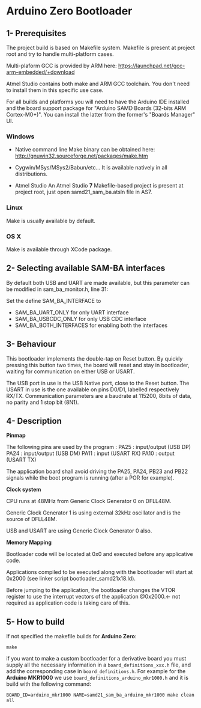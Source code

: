 # Arduino Zero Bootloader

## 1- Prerequisites

The project build is based on Makefile system.
Makefile is present at project root and try to handle multi-platform cases.

Multi-plaform GCC is provided by ARM here: https://launchpad.net/gcc-arm-embedded/+download

Atmel Studio contains both make and ARM GCC toolchain. You don't need to install them in this specific use case.

For all builds and platforms you will need to have the Arduino IDE installed and the board support
package for "Arduino SAMD Boards (32-bits ARM Cortex-M0+)". You can install the latter
from the former's "Boards Manager" UI.

### Windows

* Native command line
Make binary can be obtained here: http://gnuwin32.sourceforge.net/packages/make.htm

* Cygwin/MSys/MSys2/Babun/etc...
It is available natively in all distributions.

* Atmel Studio
An Atmel Studio **7** Makefile-based project is present at project root, just open samd21_sam_ba.atsln file in AS7.

### Linux

Make is usually available by default.

### OS X

Make is available through XCode package.


## 2- Selecting available SAM-BA interfaces

By default both USB and UART are made available, but this parameter can be modified in sam_ba_monitor.h, line 31:

Set the define SAM_BA_INTERFACE to
* SAM_BA_UART_ONLY for only UART interface
* SAM_BA_USBCDC_ONLY for only USB CDC interface
* SAM_BA_BOTH_INTERFACES for enabling both the interfaces

## 3- Behaviour

This bootloader implements the double-tap on Reset button.
By quickly pressing this button two times, the board will reset and stay in bootloader, waiting for communication on either USB or USART.

The USB port in use is the USB Native port, close to the Reset button.
The USART in use is the one available on pins D0/D1, labelled respectively RX/TX. Communication parameters are a baudrate at 115200, 8bits of data, no parity and 1 stop bit (8N1).

## 4- Description

**Pinmap**

The following pins are used by the program :
PA25 : input/output (USB DP)
PA24 : input/output (USB DM)
PA11 : input (USART RX)
PA10 : output (USART TX)

The application board shall avoid driving the PA25, PA24, PB23 and PB22 signals while the boot program is running (after a POR for example).

**Clock system**

CPU runs at 48MHz from Generic Clock Generator 0 on DFLL48M.

Generic Clock Generator 1 is using external 32kHz oscillator and is the source of DFLL48M.

USB and USART are using Generic Clock Generator 0 also.

**Memory Mapping**

Bootloader code will be located at 0x0 and executed before any applicative code.

Applications compiled to be executed along with the bootloader will start at 0x2000 (see linker script bootloader_samd21x18.ld).

Before jumping to the application, the bootloader changes the VTOR register to use the interrupt vectors of the application @0x2000.<- not required as application code is taking care of this.

## 5- How to build

If not specified the makefile builds for **Arduino Zero**:

```
make
```

if you want to make a custom bootloader for a derivative board you must supply all the necessary information in a `board_definitions_xxx.h` file, and add the corresponding case in `board_definitions.h`.
For example for the **Arduino MKR1000** we use `board_definitions_arduino_mkr1000.h` and it is build with the following command:

```
BOARD_ID=arduino_mkr1000 NAME=samd21_sam_ba_arduino_mkr1000 make clean all
```

